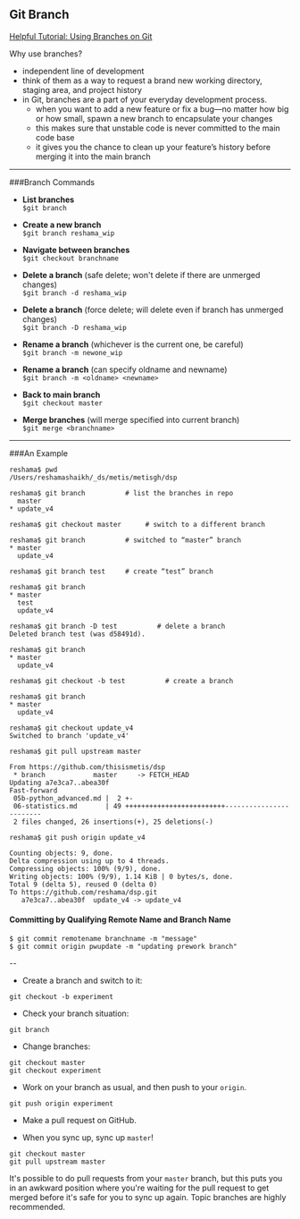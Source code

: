 ## Git Branch  
[Helpful Tutorial:  Using Branches on Git](https://www.atlassian.com/git/tutorials/using-branches)  

Why use branches?
 * independent line of development
 * think of them as a way to request a brand new working directory, staging area, and project history
 * in Git, branches are a part of your everyday development process. 
    * when you want to add a new feature or fix a bug—no matter how big or how small,  spawn a new branch to encapsulate your changes
    * this makes sure that unstable code is never committed to the main code base
    * it gives you the chance to clean up your feature’s history before merging it into the main branch

---

###Branch Commands
 * **List branches**  
    `$git branch`
 * **Create a new branch**  
    `$git branch reshama_wip`
 * **Navigate between branches**  
    `$git checkout branchname`


 * **Delete a branch** (safe delete; won't delete if there are unmerged changes)  
    `$git branch -d reshama_wip`
 * **Delete a branch** (force delete; will delete even if branch has unmerged changes)  
    `$git branch -D reshama_wip`


 * **Rename a branch** (whichever is the current one, be careful)  
    `$git branch -m newone_wip`
 * **Rename a branch** (can specify oldname and newname)  
    `$git branch -m <oldname> <newname>`


 * **Back to main branch**  
    `$git checkout master`
 * **Merge branches** (will merge specified <branchname> into current branch)  
    `$git merge <branchname>`
  
--- 

###An Example

```
reshama$ pwd
/Users/reshamashaikh/_ds/metis/metisgh/dsp

reshama$ git branch          # list the branches in repo
  master
* update_v4

reshama$ git checkout master      # switch to a different branch

reshama$ git branch          # switched to “master” branch
* master
  update_v4

reshama$ git branch test     # create “test” branch

reshama$ git branch
* master
  test
  update_v4

reshama$ git branch -D test          # delete a branch
Deleted branch test (was d58491d).

reshama$ git branch
* master
  update_v4

reshama$ git checkout -b test          # create a branch
```

```
reshama$ git branch
* master
  update_v4
```
```
reshama$ git checkout update_v4
Switched to branch 'update_v4'
```

```
reshama$ git pull upstream master
```
```
From https://github.com/thisismetis/dsp
 * branch            master     -> FETCH_HEAD
Updating a7e3ca7..abea30f
Fast-forward
 05b-python_advanced.md |  2 +-
 06-statistics.md       | 49 +++++++++++++++++++++++++------------------------
 2 files changed, 26 insertions(+), 25 deletions(-)
```

```
reshama$ git push origin update_v4
```
```
Counting objects: 9, done.
Delta compression using up to 4 threads.
Compressing objects: 100% (9/9), done.
Writing objects: 100% (9/9), 1.14 KiB | 0 bytes/s, done.
Total 9 (delta 5), reused 0 (delta 0)
To https://github.com/reshama/dsp.git
   a7e3ca7..abea30f  update_v4 -> update_v4
```

#### Committing by Qualifying Remote Name and Branch Name
```
$ git commit remotename branchname -m "message"
$ git commit origin pwupdate -m "updating prework branch" 
```

--

 * Create a branch and switch to it:

```
git checkout -b experiment
```

 * Check your branch situation:

```
git branch
```

 * Change branches:

```
git checkout master
git checkout experiment
```

 * Work on your branch as usual, and then push to your `origin`.

```
git push origin experiment
```

 * Make a pull request on GitHub.

 * When you sync up, sync up `master`!

```
git checkout master
git pull upstream master
```

It's possible to do pull requests from your `master` branch, but this puts you in an awkward position where you're waiting for the pull request to get merged before it's safe for you to sync up again. Topic branches are highly recommended.

